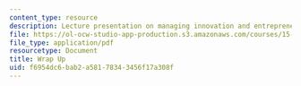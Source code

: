 ```yaml
---
content_type: resource
description: Lecture presentation on managing innovation and entrepreneurship.
file: https://ol-ocw-studio-app-production.s3.amazonaws.com/courses/15-351-managing-innovation-and-entrepreneurship-spring-2008/f6954dc6bab2a58178343456f17a308f_24_wrap_up.pdf
file_type: application/pdf
resourcetype: Document
title: Wrap Up
uid: f6954dc6-bab2-a581-7834-3456f17a308f
---
```


